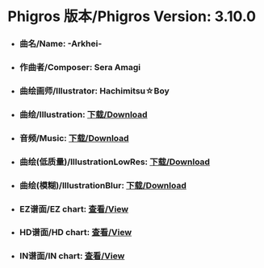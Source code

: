 
# Phigros 版本/Phigros Version:  3.10.0

- ### __曲名/Name:  -Arkhei-__

- ### __作曲者/Composer:  Sera Amagi__

- ### __曲绘画师/Illustrator:  Hachimitsu☆Boy__

- ### __曲绘/Illustration:  [下载/Download](https://github.com/Po6647A/PAR/releases/download/3.10.0/1132.png)__

- ### __音频/Music:  [下载/Download](https://github.com/Po6647A/PAR/releases/download/3.10.0/1850.ogg)__

- ### __曲绘(低质量)/IllustrationLowRes:  [下载/Download](https://github.com/Po6647A/PAR/releases/download/3.10.0/1624.png)__

- ### __曲绘(模糊)/IllustrationBlur:  [下载/Download](https://github.com/Po6647A/PAR/releases/download/3.10.0/1378.png)__


- ### __EZ谱面/EZ chart:  [查看/View](./EZ.json/index.html)__

- ### __HD谱面/HD chart:  [查看/View](./HD.json/index.html)__

- ### __IN谱面/IN chart:  [查看/View](./IN.json/index.html)__
